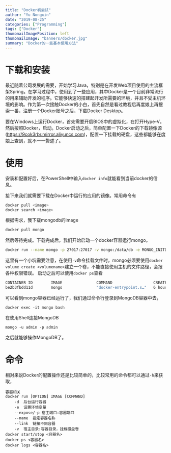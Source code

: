 ```yaml
---
title: "Docker初尝试"
author: "Yu Nongxin"
date: "2019-08-25"
categories: ["Programming"]
tags: ["Docker"]
thumbnailImagePosition: left
thumbnailImage: "banners/docker.jpg"
summary: "Docker的一些基本使用方法"
---
```


# 下载和安装

最近随着公司发展的需要，开始学习Java，特别是在开发Web项目使用的主流框架Spring。在学习过程中，使用到了一些应用，其中Docker是一个目前非常流行的用来辅助开发的程序。它能够快速的搭建起开发所需要的环境，并且不受主机环境的影响。作为第一次接触Docker的小白，首先自然是看过教程后再度娘上再搜索一番，注册一个Docker账号之后，下载Docker Desktop。

要在Windows上运行Docker，首先需要开启BIOS中的虚拟化，在打开Hype-V。然后按照Docker，启动。Docker启动之后，简单配置一下Docker的下载镜像源(https://9cok3rbr.mirror.aliyuncs.com)，配置一下挂载的硬盘，这些都能够在度娘上查到，就不一一赘述了。

# 使用

安装和配置好后，在PowerShell中输入```docker info```就能看到当前docker的信息。

接下来我们就需要下载在Docker中运行的应用的镜像。常用命令有
```bash
docker pull <image>
docker search <image>
```
根据需求，我下载mongodb的image
```bash
docker pull mongo
```
然后等待完成。下载完成后，我们开始启动一个docker容器运行mongo。
```bash
docker run --name mongo -p 27017:27017 -v mongo:/data/db -e MONGO_INITDB_ROOT_USERNAME=admin -e MONGO_INITDB_ROOT_PASSWORD=admin -d mongo
```
这里有一个小坑需要注意，在使用```-v```命令挂载文件时，mongo必须要使用```docker volume create <volumename>```建立一个卷，不能直接使用主机的文件路径，会报各种权限错误。
启动之后可以使用```docker ps```查看
```bash
CONTAINER ID        IMAGE               COMMAND                  CREATED             STATUS              PORTS                      NAMES
be2b3fbdd11d        mongo               "docker-entrypoint.s…"   6 hours ago         Up 6 hours          0.0.0.0:27017->27017/tcp   mongo
```
可以看到mongo容器已经运行了，我们通过命令行登录到MongoDB容器中去，
```
docker exec -it mongo bash
```
在使用Shell连接MongoDB
```shell
mongo -u admin -p admin
```
之后就能够操作MongoDB了。

# 命令
相对来说Docker的配置操作还是比较简单的，比较常用的命令都可以通过```-h```来获取，
```
容器相关
docker run [OPTION] IMAGE [COMMAND]
    -d  后台运行容器
    -e  设置环境变量
    --expose/-p 宿主端口:容器端口
    --name  指定容器名称
    --link  链接不同容器
    -v  宿主目录:容器目录，挂载磁盘卷
docker start/stop <容器名>
docker ps <容器名>
docker logs <容器名>
```
